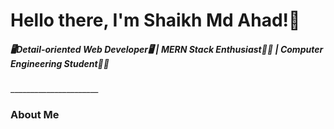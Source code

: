 <h1>Hello there, I'm Shaikh Md Ahad!👋</h1> 
<h5>🖥Detail-oriented Web Developer🖥 | MERN Stack Enthusiast👨‍💻 | Computer Engineering Student👨‍🎓</h5>______________________  
<h3>About Me</h3>

